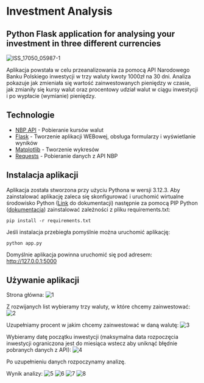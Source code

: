 # Investment Analysis
## Python Flask application for analysing your investment in three different currencies

![ISS_17050_05987-1](https://github.com/user-attachments/assets/922826b8-f6d6-49b2-973e-7dada62663bd)

Aplikacja powstała w celu przeanalizowania za pomocą API Narodowego Banku Polskiego inwestycji w trzy waluty kwoty 1000zł na 30 dni. Analiza pokazuje jak zmieniała się wartość zainwestowanych pieniędzy w czasie, jak zmianiły się kursy walut oraz procentowy udział walut w ciągu inwestycji i po wypłacie (wymianie) pieniędzy.

## Technologie
- [NBP API](https://api.nbp.pl/) - Pobieranie kursów walut
- [Flask](https://flask.palletsprojects.com/) - Tworzenie aplikacji WEBowej, obsługa formularzy i wyświetlanie wyników
- [Matplotlib](https://matplotlib.org/stable/index.html) - Tworzenie wykresów
- [Requests](https://requests.readthedocs.io/en/latest/) - Pobieranie danych z API NBP

## Instalacja aplikacji
Aplikacja została stworzona przy użyciu Pythona w wersji 3.12.3. Aby zainstalować aplikację zaleca się skonfigurować i uruchomić wirtualne środowisko Python ([Link](https://docs.python.org/pl/3/tutorial/venv.html) do dokumentacji) następnie za pomocą PIP Python ([dokumentacja](https://pip.pypa.io/en/stable/)) zainstalować zależności z pliku requirements.txt:
```
pip install -r requirements.txt
```
Jeśli instalacja przebiegła pomyślnie można uruchomić aplikację:
```
python app.py
```
Domyślnie aplikacja powinna uruchomić się pod adresem: http://127.0.0.1:5000

## Używanie aplikacji

Strona główna:
![1](https://github.com/user-attachments/assets/f6256a6c-49d9-4d59-9407-e209eaed696c)

Z rozwijanych list wybieramy trzy waluty, w które chcemy zainwestować:
![2](https://github.com/user-attachments/assets/2060fb84-2e61-4eb7-b4bd-c9071e7fdbc0)

Uzupełniamy procent w jakim chcemy zainwestować w daną walutę:
![3](https://github.com/user-attachments/assets/145f240c-48b6-4cd4-b11f-38ad2f69817c)

Wybieramy datę początku inwestycji (maksymalna data rozpoczęcia inwestycji ograniczona jest do miesiąca wstecz aby uniknąć błędnie pobranych danych z API):
![4](https://github.com/user-attachments/assets/fcd13cff-5261-43c0-9f73-e53315e23d7d)

Po uzupełnieniu danych rozpoczynamy analizę.

Wynik analizy:
![5](https://github.com/user-attachments/assets/abb0da8f-b6e5-489d-b07a-d440be1ecf03)
![6](https://github.com/user-attachments/assets/4fbb3299-49cc-4600-9856-e7cf22231ba7)
![7](https://github.com/user-attachments/assets/65331ea4-814d-4631-896f-cda44898521f)
![8](https://github.com/user-attachments/assets/24be5697-0e49-452b-ba8b-f0dc761e8778)








